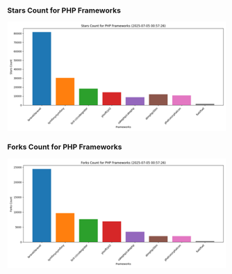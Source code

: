### Stars Count for PHP Frameworks

![Stars Chart](./archive/charts/20250705005726_stars_count.png)

### Forks Count for PHP Frameworks

![Forks Chart](./archive/charts/20250705005726_forks_count.png)

